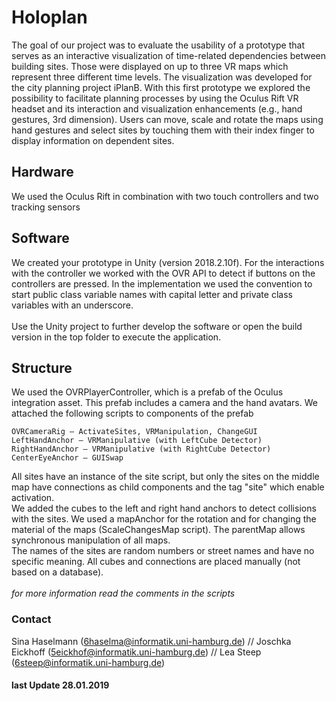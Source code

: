 # Holoplan
The goal of our project was to evaluate the usability of a prototype that serves as an interactive visualization of time-related dependencies between building sites. Those were displayed on up to three VR maps which represent three different time levels. The visualization was developed for the city planning project iPlanB. 
With this first prototype we explored the possibility to facilitate planning processes by using the Oculus Rift VR headset and its interaction and visualization enhancements (e.g., hand gestures, 3rd dimension). 
Users can move, scale and rotate the maps using hand gestures and select sites by touching them with their index finger to display information on dependent sites. 
  
## Hardware 
We used the Oculus Rift in combination with two touch controllers and two tracking sensors 
## Software 
We created your prototype in Unity (version 2018.2.10f). 
For the interactions with the controller we worked with the OVR API to detect if buttons on the controllers are pressed. 
In the implementation we used the convention to start public class variable names with capital letter and private class variables with an underscore.<br /><br />
Use the Unity project to further develop the software or open the build version in the top folder to execute the application.
## Structure 
We used the OVRPlayerController, which is a prefab of the Oculus integration asset. 
This prefab includes a camera and the hand avatars. 
We attached the following scripts to components of the prefab
```
OVRCameraRig – ActivateSites, VRManipulation, ChangeGUI
LeftHandAnchor – VRManipulative (with LeftCube Detector) 
RightHandAnchor – VRManipulative (with RightCube Detector)
CenterEyeAnchor – GUISwap
```
All sites have an instance of the site script, but only the sites on the middle map have connections as child components and the tag "site" which enable activation. <br />
We added the cubes to the left and right hand anchors to detect collisions with the sites.
We used a mapAnchor for the rotation and for changing the material of the maps (ScaleChangesMap script). The parentMap allows synchronous manipulation of all maps. <br />
The names of the sites are random numbers or street names and have no specific meaning.
All cubes and connections are placed manually (not based on a database). <br />
<br />
*for more information read the comments in the scripts* 
### Contact 
Sina Haselmann (6haselma@informatik.uni-hamburg.de) //
Joschka Eickhoff (5eickhof@informatik.uni-hamburg.de) //
Lea Steep (6steep@informatik.uni-hamburg.de) 
#### last Update 28.01.2019

